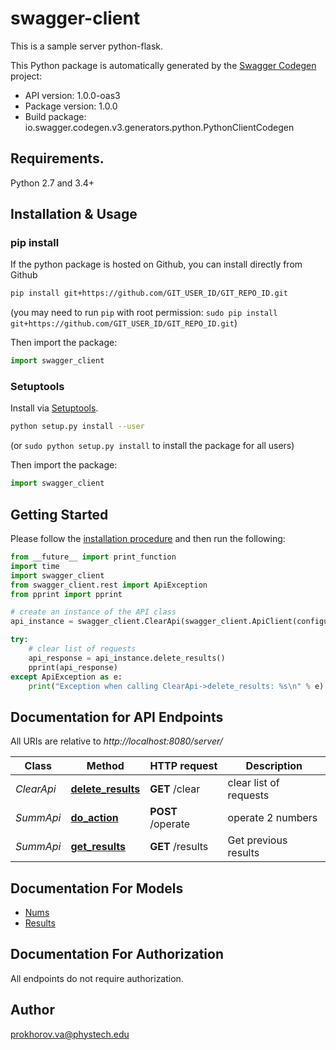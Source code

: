 # swagger-client
This is a sample server python-flask.

This Python package is automatically generated by the [Swagger Codegen](https://github.com/swagger-api/swagger-codegen) project:

- API version: 1.0.0-oas3
- Package version: 1.0.0
- Build package: io.swagger.codegen.v3.generators.python.PythonClientCodegen

## Requirements.

Python 2.7 and 3.4+

## Installation & Usage
### pip install

If the python package is hosted on Github, you can install directly from Github

```sh
pip install git+https://github.com/GIT_USER_ID/GIT_REPO_ID.git
```
(you may need to run `pip` with root permission: `sudo pip install git+https://github.com/GIT_USER_ID/GIT_REPO_ID.git`)

Then import the package:
```python
import swagger_client 
```

### Setuptools

Install via [Setuptools](http://pypi.python.org/pypi/setuptools).

```sh
python setup.py install --user
```
(or `sudo python setup.py install` to install the package for all users)

Then import the package:
```python
import swagger_client
```

## Getting Started

Please follow the [installation procedure](#installation--usage) and then run the following:

```python
from __future__ import print_function
import time
import swagger_client
from swagger_client.rest import ApiException
from pprint import pprint

# create an instance of the API class
api_instance = swagger_client.ClearApi(swagger_client.ApiClient(configuration))

try:
    # clear list of requests
    api_response = api_instance.delete_results()
    pprint(api_response)
except ApiException as e:
    print("Exception when calling ClearApi->delete_results: %s\n" % e)
```

## Documentation for API Endpoints

All URIs are relative to *http://localhost:8080/server/*

Class | Method | HTTP request | Description
------------ | ------------- | ------------- | -------------
*ClearApi* | [**delete_results**](docs/ClearApi.md#delete_results) | **GET** /clear | clear list of requests
*SummApi* | [**do_action**](docs/SummApi.md#do_action) | **POST** /operate | operate 2 numbers
*SummApi* | [**get_results**](docs/SummApi.md#get_results) | **GET** /results | Get previous results

## Documentation For Models

 - [Nums](docs/Nums.md)
 - [Results](docs/Results.md)

## Documentation For Authorization

 All endpoints do not require authorization.


## Author

prokhorov.va@phystech.edu
